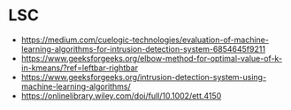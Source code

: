 # LSC

- https://medium.com/cuelogic-technologies/evaluation-of-machine-learning-algorithms-for-intrusion-detection-system-6854645f9211
- https://www.geeksforgeeks.org/elbow-method-for-optimal-value-of-k-in-kmeans/?ref=leftbar-rightbar
- https://www.geeksforgeeks.org/intrusion-detection-system-using-machine-learning-algorithms/
- https://onlinelibrary.wiley.com/doi/full/10.1002/ett.4150
